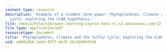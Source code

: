 ```yaml
---
content_type: resource
description: 'Example of a student term paper: Phytoplankton, climate and the sulfur
  cycle: exploring the CLAW hypothesis.'
file: /media/https%3A/open-learning-course-data-rc.s3.amazonaws.com/12-491-biogeochemistry-of-sulfur-fall-2007/e888e3562e8385f74e3515cb660d7b36_clayton.pdf
file_type: application/pdf
resourcetype: Document
title: 'Phytoplankton, Climate and the Sulfur Cycle: Exploring the CLAW Hypothesis'
uid: e888e356-2e83-85f7-4e35-15cb660d7b36
---
```

